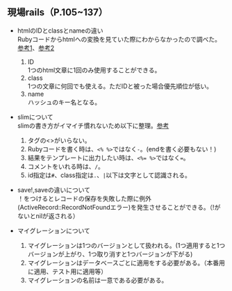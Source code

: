 ## 現場rails（P.105~137）
- htmlのIDとclassとnameの違い  
Rubyコードからhtmlへの変換を見ていた際にわからなかったので調べた。[参考1](https://www.sejuku.net/blog/85629)、[参考2](https://teratail.com/questions/63361)  
  1. ID  
  1つのhtml文章に1回のみ使用することができる。  
  2. class  
  1つの文章に何回でも使える。ただIDと被った場合優先順位が低い。  
  3. name  
  ハッシュのキー名となる。 

- slimについて  
slimの書き方がイマイチ慣れないため以下に整理。[参考](https://qiita.com/ngron/items/c03e68642c2ab77e7283)  
  1. タグの<>がいらない。  
  2. Rubyコードを書く時は、`<% %>`ではなく`-`。(endを書く必要もない！)
  3. 結果をテンプレートに出力したい時は、`<%= %>`ではなく`=`。
  4. コメントをいれる時は、`/`。
  5. id指定は`#`、class指定は`.`、`|`以下は文字として認識される。

- save!,saveの違いについて  
！をつけるとレコードの保存を失敗した際に例外(ActiveRecord::RecordNotFoundエラー)を発生させることができる。（!がないとnilが返される）

- マイグレーションについて  
  1. マイグレーションは1つのバージョンとして扱われる。(1つ適用すると1つバージョンが上がり、1つ取り消すと1つバージョンが下がる)  
  2. マイグレーションはデータベースごとに適用をする必要がある。（本番用に適用、テスト用に適用等）  
  3. マイグレーションの名前は一意である必要がある。